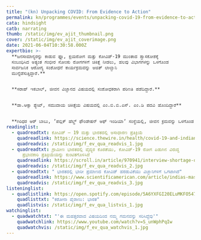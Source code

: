 ```yaml
---
title: "(kn) Unpacking COVID: From Evidence to Action"
permalink: kn/programmes/events/unpacking-covid-19-from-evidence-to-action/
cata: hindsight
catb: narrating
thumb: /static/img/ev_ajit_thumbnail.png
cover: /static/img/ev_ajit_coverimage.png
date: 2021-06-04T10:30:58.000Z
expertbio: >-
  **ಜನಸಾಮಾನ್ಯರನ್ನು ಕಾಡುವ ಫ್ಲೂ, ಕ್ಷಯರೋಗ ಮತ್ತು ಕೋವಿಡ್-19‌ ಮುಂತಾದ ಶ್ವಾಸಕೋಶಕ್ಕೆ
  ಸಂಬಂಧಿಸಿದ ಅತ್ಯಂತ ಗಂಭೀರ ಸೋಂಕು ರೋಗಗಳಿಗೆ ಚಿಕಿತ್ಸೆ ನೀಡಲು, ಹಲವು ವಿಭಾಗಗಳನ್ನು ಒಳಗೊಂಡ
  ಸಾರ್ವಜನಿಕ ಆರೋಗ್ಯ ಸಂಶೋಧನೆ ಕಾರ್ಯಕ್ರಮವನ್ನು ಅಜಿತ್‌ ಲಾಲ್ವಾನಿ
  ಮುನ್ನೆಡೆಸುತ್ತಿದ್ದಾರೆ.**


  **ಸರಾಹ್‌ ಇಕಬಾಲ್‌, ಜೀವನ ವಿಜ್ಞಾನದ ವಿಷಯದಲ್ಲಿ ಸಂಶೋಧಕರಾಗಿ ಪರಿಣತಿ ಪಡೆದಿದ್ದಾರೆ.**


  **ಡಾ.ಆಕ್ಸಾ ಶ್ಯೇಖ್, ಸಮುದಾಯ ಚಿಕಿತ್ಸೆಯ ವಿಷಯದಲ್ಲಿ ಎಂ.ಬಿ.ಬಿ.ಎಸ್.‌ ಎಂ.ಡಿ ಪದವಿ ಹೊಂದಿದ್ದಾರೆ**


  **ಗಿರಿಧರ ಆರ್‌ ಬಾಬು, ʼಪಬ್ಲಿಕ್‌ ಹೆಲ್ಥ್‌ ಫೌಂಡೇಷನ್‌ ಆಫ್‌ ಇಂಡಿಯಾʼ ಸಂಸ್ಥೆಯಲ್ಲಿ, ಜೀವನ ಕ್ರಮವನ್ನು ಒಳಗೊಂಡ ರೋಗ ಲಕ್ಷಣ ಶಾಸ್ತ್ರದ ವಿಭಾಗದ ಮುಖ್ಯಸ್ಥರಾಗಿ ಹಾಗೂ ಪ್ರೊಫೆಸರ್‌ ಆಗಿ ಸೇವೆ ಸಲ್ಲಿಸುತ್ತಿದ್ದಾರೆ.**
readinglist:
  - quadreadtxt: ಕೋವಿಡ್‌ – 19 ಮತ್ತು ಭಾರತದಲ್ಲಿ ಅಸಾಧಾರಣ ಪ್ರತಿಕ್ರಿಯೆ
    quadreadlink: https://science.thewire.in/health/covid-19-and-indian-exceptionalism/
    quadreadvis: /static/img/f_ev_qua_readvis_1.jpg
  - quadreadtxt: ಗ್ರಾಮೀಣ ಭಾರತದಲ್ಲಿ ವೈದ್ಯರ ಕೊರತೆಯು, ಕೋವಿಡ್-19‌ ರೋಗ ಪಿಡುಗಿನ ವಿರುದ್ಧ
      ಪ್ರಭಾವಕಾರಿ ಪ್ರತಿಕ್ರಿಯೆಯನ್ನು ಕುಂಟಿತಗೊಳಿಸಿದೆ
    quadreadlink: https://scroll.in/article/970941/interview-shortage-of-doctors-in-rural-india-will-hamper-effective-response-to-covid-19-pandemic
    quadreadvis: /static/img/f_ev_qua_readvis_2.jpg
  - quadreadtxt: " ಭಾರತದಲ್ಲಿ ಭಾರೀ ಪ್ರಮಾಣದ ಕೋವಿಡ್‌ ಹರಡುವಿಕೆಯು ವಿಜ್ಞಾನಿಗಳಿಗೆ ಒಗಟಾಗಿದೆ"
    quadreadlink: https://www.scientificamerican.com/article/indias-massive-covid-surge-puzzles-scientists/
    quadreadvis: /static/img/f_ev_qua_readvis_3.jpg
listeninglist:
  - quadlistlink: https://open.spotify.com/episode/5A6YXFGI20ELuMKFO547Tb
    quadlisttxt: "ಕರೋನಾ ವೈರಾಣು: ಭಾರತ"
    quadlistvis: /static/img/f_ev_qua_listvis_1.jpg
watchinglist:
  - quadwatchtxt: "'ಈ ಮಹತ್ತರವಾದ ವಿಷಯದಿಂದ ನಮ್ಮ ಗಮನವನ್ನು ಸರಿಸಿದ್ದೆವು'"
    quadwatchlink: https://www.youtube.com/watch?v=S_unWphPqIw
    quadwatchvis: /static/img/f_ev_qua_watchvis_1.jpg
---
```

